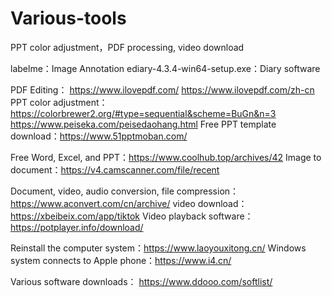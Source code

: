 # Various-tools
PPT color adjustment，PDF processing, video download



labelme：Image Annotation
ediary-4.3.4-win64-setup.exe：Diary software

PDF Editing：
      https://www.ilovepdf.com/
      https://www.ilovepdf.com/zh-cn
PPT color adjustment：
      https://colorbrewer2.org/#type=sequential&scheme=BuGn&n=3
      https://www.peiseka.com/peisedaohang.html
Free PPT template download：https://www.51pptmoban.com/


Free Word, Excel, and PPT：https://www.coolhub.top/archives/42
Image to document：https://v4.camscanner.com/file/recent


Document, video, audio conversion, file compression：https://www.aconvert.com/cn/archive/
video download：https://xbeibeix.com/app/tiktok
Video playback software：https://potplayer.info/download/

Reinstall the computer system：https://www.laoyouxitong.cn/
Windows system connects to Apple phone：https://www.i4.cn/

Various software downloads：
      https://www.ddooo.com/softlist/
